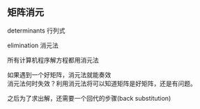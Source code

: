 ## 矩阵消元  

determinants  行列式  

elimination 消元法  

所有计算机程序解方程都用消元法  

如果遇到一个好矩阵，消元法就能奏效  
消元法何时失效？利用消元法将可以知道矩阵是好矩阵，还是有问题。  

之后为了求出解，还需要一个回代的步骤(back substitution)  

